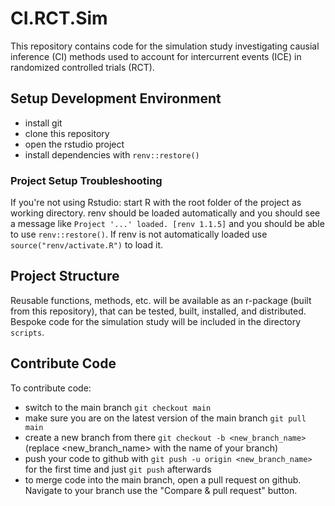 # CI.RCT.Sim

This repository contains code for the simulation study investigating causial
inference (CI) methods used to account for intercurrent events (ICE) in
randomized controlled trials (RCT).

## Setup Development Environment

* install git
* clone this repository
* open the rstudio project
* install dependencies with `renv::restore()`

### Project Setup Troubleshooting

If you're not using Rstudio: start R with the root folder of the project as
working directory. renv should be loaded automatically and you should see a
message like `Project '...' loaded. [renv 1.1.5]` and you should be able to use
`renv::restore()`. If renv is not automatically loaded use
`source("renv/activate.R")` to load it.

## Project Structure

Reusable functions, methods, etc. will be available as an r-package (built from
this repository), that can be tested, built, installed, and distributed. Bespoke
code for the simulation study will be included in the directory `scripts`.

## Contribute Code

To contribute code:

* switch to the main branch `git checkout main`
* make sure you are on the latest version of the main branch `git pull main`
* create a new branch from there `git checkout -b <new_branch_name>` (replace <new_branch_name> with the name of your branch)
* push your code to github with `git push -u origin <new_branch_name>` for the first time and just `git push` afterwards
* to merge code into the main branch, open a pull request on github. Navigate to your branch use the "Compare & pull request" button. 
